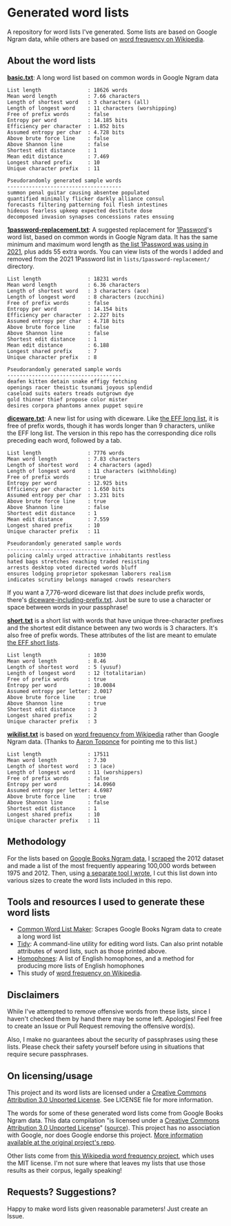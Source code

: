 # Generated word lists

A repository for word lists I've generated. Some lists are based on Google Ngram data, while others are based on [word frequency on Wikipedia](https://github.com/IlyaSemenov/wikipedia-word-frequency/blob/master/results/enwiki-20190320-words-frequency.txt).

## About the word lists

**[basic.txt](lists/basic.txt)**: A long word list based on common words in Google Ngram data
```text
List length               : 18626 words
Mean word length          : 7.66 characters
Length of shortest word   : 3 characters (all)
Length of longest word    : 11 characters (worshipping)
Free of prefix words      : false
Entropy per word          : 14.185 bits
Efficiency per character  : 1.852 bits
Assumed entropy per char  : 4.728 bits
Above brute force line    : false
Above Shannon line        : false
Shortest edit distance    : 1
Mean edit distance        : 7.469
Longest shared prefix     : 10
Unique character prefix   : 11

Pseudorandomly generated sample words
-------------------------------------
summon penal guitar causing absentee populated 
quantified minimally flicker darkly alliance consul 
forecasts filtering patterning foil flesh intestines 
hideous fearless upkeep expected destitute dose 
decomposed invasion synapses concessions rates ensuing 
```

**[1password-replacement.txt](lists/1password-replacement/1password-replacement.txt)**: A suggested replacement for [1Password](https://1password.com/)'s word list, based on common words in Google Ngram data. It has the same minimum and maximum word length as [the list 1Password was using in 2021](https://1password.com/txt/agwordlist.txt), plus adds 55 extra words. You can view lists of the words I added and removed from the 2021 1Password list in `lists/1password-replacement/` directory.
```text
List length               : 18231 words
Mean word length          : 6.36 characters
Length of shortest word   : 3 characters (ace)
Length of longest word    : 8 characters (zucchini)
Free of prefix words      : false
Entropy per word          : 14.154 bits
Efficiency per character  : 2.227 bits
Assumed entropy per char  : 4.718 bits
Above brute force line    : false
Above Shannon line        : false
Shortest edit distance    : 1
Mean edit distance        : 6.188
Longest shared prefix     : 7
Unique character prefix   : 8

Pseudorandomly generated sample words
-------------------------------------
deafen kitten detain snake effigy fetching 
openings racer theistic tsunami joyous splendid 
caseload suits eaters treads outgrown dye 
gold thinner thief propose color mister 
desires corpora phantoms annex puppet squire
```

**[diceware.txt](lists/diceware.txt)**: A new list for using with diceware. Like [the EFF long list](https://www.eff.org/dice), it is free of prefix words, though it has words longer than 9 characters, unlike the EFF long list. The version in this repo has the corresponding dice rolls preceding each word, followed by a tab. 
```text
List length               : 7776 words
Mean word length          : 7.83 characters
Length of shortest word   : 4 characters (aged)
Length of longest word    : 11 characters (withholding)
Free of prefix words      : true
Entropy per word          : 12.925 bits
Efficiency per character  : 1.650 bits
Assumed entropy per char  : 3.231 bits
Above brute force line    : true
Above Shannon line        : false
Shortest edit distance    : 1
Mean edit distance        : 7.559
Longest shared prefix     : 10
Unique character prefix   : 11

Pseudorandomly generated sample words
-------------------------------------
policing calmly urged attractive inhabitants restless 
hated bags stretches reaching traded resisting 
arrests desktop voted directed words bluff 
ensures lodging proprietor spokesman laborers realism 
indicates scrutiny belongs managed crowds researchers
```

If you want a 7,776-word diceware list that _does_ include prefix words, there's [diceware-including-prefix.txt](lists/diceware-including-prefix.txt). Just be sure to use a character or space between words in your passphrase!

**[short.txt](lists/short.txt)** is a short list with words that have unique three-character prefixes and the shortest edit distance between any two words is 3 characters. It's also free of prefix words. These attributes of the list are meant to emulate [the EFF short lists](https://www.eff.org/deeplinks/2016/07/new-wordlists-random-passphrases).
```text
List length               : 1030
Mean word length          : 8.46
Length of shortest word   : 5 (yusuf)
Length of longest word    : 12 (totalitarian)
Free of prefix words      : true
Entropy per word          : 10.0084
Assumed entropy per letter: 2.0017
Above brute force line    : true
Above Shannon line        : true
Shortest edit distance    : 3
Longest shared prefix     : 2
Unique character prefix   : 3
```

**[wikilist.txt](lists/wikilist.txt)** is based on [word frequency from Wikipedia](https://github.com/IlyaSemenov/wikipedia-word-frequency/blob/master/results/enwiki-20190320-words-frequency.txt) rather than Google Ngram data. (Thanks to [Aaron Toponce](https://fosstodon.org/@atoponce) for pointing me to this list.)
```text
List length               : 17511
Mean word length          : 7.30
Length of shortest word   : 3 (ace)
Length of longest word    : 11 (worshippers)
Free of prefix words      : false
Entropy per word          : 14.0960
Assumed entropy per letter: 4.6987
Above brute force line    : true
Above Shannon line        : false
Shortest edit distance    : 1
Longest shared prefix     : 10
Unique character prefix   : 11
```

## Methodology

For the lists based on [Google Books Ngram data](https://storage.googleapis.com/books/ngrams/books/datasetsv3.html), I [scraped](https://github.com/sts10/common_word_list_maker) the 2012 dataset and made a list of the most frequently appearing 100,000 words between 1975 and 2012. Then, using [a separate tool I wrote](https://github.com/sts10/tidy), I cut this list down into various sizes to create the word lists included in this repo.

## Tools and resources I used to generate these word lists

- [Common Word List Maker](https://github.com/sts10/common_word_list_maker): Scrapes Google Books Ngram data to create a long word list
- [Tidy](https://github.com/sts10/tidy): A command-line utility for editing word lists. Can also print notable attributes of word lists, such as those printed above.
- [Homophones](https://github.com/sts10/homophones/tree/main/homophone-lists): A list of English homophones, and a method for producing more lists of English homophones
- This study of [word frequency on Wikipedia](https://github.com/IlyaSemenov/wikipedia-word-frequency/).

## Disclaimers

While I've attempted to remove offensive words from these lists, since I haven't checked them by hand there may be some left. Apologies! Feel free to create an Issue or Pull Request removing the offensive word(s).

Also, I make no guarantees about the security of passphrases using these lists. Please check their safety yourself before using in situations that require secure passphrases.

## On licensing/usage

This project and its word lists are licensed under a [Creative Commons Attribution 3.0 Unported License](http://creativecommons.org/licenses/by/3.0/). See LICENSE file for more information.

The words for some of these generated word lists come from Google Books Ngram data. This data compilation "is licensed under a [Creative Commons Attribution 3.0 Unported License](http://creativecommons.org/licenses/by/3.0/)" ([source](https://storage.googleapis.com/books/ngrams/books/datasetsv3.html)). This project has no association with Google, nor does Google endorse this project. [More information available at the original project's repo](https://github.com/sts10/common_word_list_maker).

Other lists come from [this Wikipedia word frequency project](https://github.com/IlyaSemenov/wikipedia-word-frequency/), which uses the MIT license. I'm not sure where that leaves my lists that use those results as their corpus, legally speaking! 

## Requests? Suggestions? 

Happy to make word lists given reasonable parameters! Just create an Issue.
